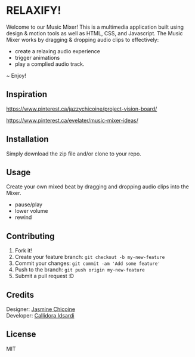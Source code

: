 # RELAXIFY!

Welcome to our Music Mixer! This is a multimedia application built using design & motion tools as well as HTML, CSS, and Javascript. The Music Mixer works by dragging & dropping audio clips to effectively: 

- create a relaxing audio experience
- trigger animations 
- play a complied audio track. 

~ Enjoy!

## Inspiration 
https://www.pinterest.ca/jazzychicoine/project-vision-board/

https://www.pinterest.ca/evelater/music-mixer-ideas/


## Installation
Simply download the zip file and/or clone to your repo. 

## Usage 

Create your own mixed beat by dragging and dropping audio clips into the Mixer.
- pause/play
- lower volume 
- rewind 

## Contributing
1. Fork it!
2. Create your feature branch: `git checkout -b my-new-feature`
3. Commit your changes: `git commit -am 'Add some feature'`
4. Push to the branch: `git push origin my-new-feature`
5. Submit a pull request :D

## Credits
Designer: [Jasmine Chicoine](https://github.com/jasminechicoine)
</br>
Developer: [Callidora Idsardi](https://github.com/callidora-idsardi)

## License
MIT
